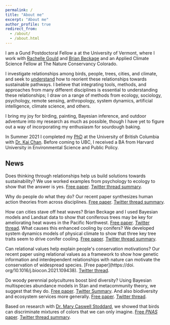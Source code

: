 ```yaml
---
permalink: /
title: "About me"
excerpt: "About me"
author_profile: true
redirect_from: 
  - /about/
  - /about.html
---
```


I am a Gund Postdoctoral Fellow a at the University of Vermont, where I work with [Rachelle Gould](https://gouldgroup.weebly.com) and [Brian Beckage](https://brianbeckage.github.io/) and an Applied Climate Science Fellow at The Nature Conservancy Colorado. <!--- If you know of any open positions, [please contact me](mailto:haroldeyster@gmail.com). -->

<!--- Human lifestyles are evolving. We're living in cities and relying on new technologies. We're interacting with friends and family differently, and working and playing differently. All of these changes are reshaping the relationships that we build with nature. Unfortunately, conservation efforts often fail to harness these new relationships, stifling ordinary people's conservation action. -->

I investigate relationships among birds, people, trees, cities, and climate, and seek to [understand](/research) how to reorient these relationships towards sustainable pathways. I believe that integrating tools, methods, and approaches from many different disciplines is essential to understanding these relationships; I draw on a range of methods from ecology, sociology, psychology, remote sensing, anthropology, system dynamics, artificial intelligence, climate science, and others. <!-- use a transdisciplinary approach 
I investigate environmental issues through a relational lens:  at the center of conservation challenges are human–nature relationships. Using a transdisciplinary approach that draws on methods from ecology, sociology, anthropology, psychology, and economics, [I study](/research) how to marshal today's salient human-nature relationships to enable more sustainable trajectories. -->

I bring my joy for birding, painting, Bayesian inference, and outdoor adventure into my research as much as possible, though I have yet to figure out a way of incorporating my enthusiasm for sourdough baking.


In Summer 2021 I completed my [PhD](https://doi.org/10.14288/1.0401270) at the University of British Columbia with [Dr. Kai Chan](https://chanslab.ires.ubc.ca/). Before coming to UBC, I received a BA from Harvard University in Environmental Science and Public Policy.


## News

Does thinking through relationships help us build solutions towards sustainability? We use worked examples from psychology to ecology to show that the answer is yes. [Free paper](https://doi.org/10.1002/pan3.10453). [Twitter thread summary](https://twitter.com/HaroldEyster/status/1622774177622286338). 

Why do people do what they do? Our recent paper synthesizes human action theories from across disciplines. [Free paper](https://doi.org/10.1146/annurev-environ-020422-125351). [Twitter thread summary](https://twitter.com/HaroldEyster/status/1551595877395009536).

How can cities stave off heat waves? Brian Beckage and I used Bayesian models and Landsat data to show that coniferous trees may be key for ameliorating heat waves in the Pacific Northwest. [Free paper](https://doi.org/10.3390/atmos13050830). [Twitter thread](https://twitter.com/HaroldEyster/status/1528749939647553538). What causes this enhanced cooling by conifers? We developed system dynamics models of physical climate to show that three key tree traits seem to drive conifer cooling. [Free paper](https://doi.org/10.3390/atmos14030552). [Twitter thread summary](https://twitter.com/HaroldEyster/status/1636133976783081472). 

Can relational values help explain people's conservation motivations? Our recent paper using relational values as a framework to show how genetic information and interdependent relationships with nature can motivate the conservation of widespread species. [Free paper](https://doi. org/10.1016/j.biocon.2021.109438). [Twitter thread](https://twitter.com/HaroldEyster/status/1482037800098840589).


Do woody perennial polycultures boost bird diversity? Using Bayesian multispecies abundance models in Stan and metacommunity theory, we suggest that they do. [Free paper](https://doi.org/10.1111/ecog.06240). [Twitter Summary](https://twitter.com/HaroldEyster/status/1565067446704300037). And also biodiversity and ecosystem services more generally. [Free paper](https://doi.org/10.1002/ecs2.3890).  [Twitter thread](https://twitter.com/HaroldEyster/status/1480549083358105601).

Based on research with [Dr. Mary Caswell Stoddard](https://www.marycstoddard.com/), we showed that birds can discriminate mixtures of colors that we can only imagine. [Free *PNAS* paper](https://www.pnas.org/content/early/2020/06/09/1919377117). [Twitter thread summary](https://twitter.com/HaroldEyster/status/1272627047861415936).
